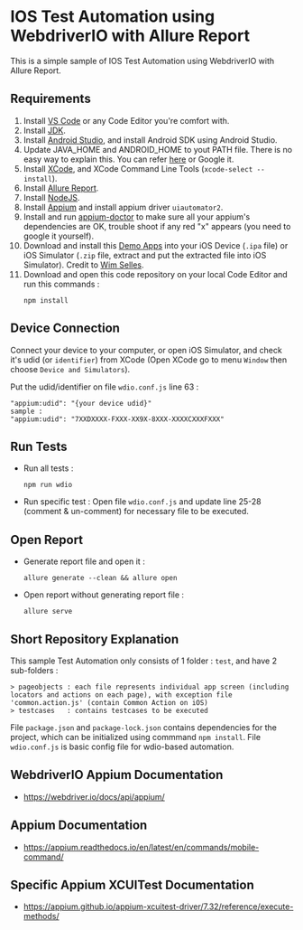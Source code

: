 # IOS Test Automation using WebdriverIO with Allure Report
This is a simple sample of IOS Test Automation using WebdriverIO with Allure Report.

## Requirements

1. Install [VS Code](https://code.visualstudio.com/) or any Code Editor you're comfort with.
2. Install [JDK](https://www.oracle.com/java/technologies/downloads/).
3. Install [Android Studio](https://developer.android.com/studio/install), and install Android SDK using Android Studio.
4. Update JAVA_HOME and ANDROID_HOME to yout PATH file. There is no easy way to explain this. You can refer [here](https://medium.com/@zorozeri/setting-up-java-home-5abae0118bfe) or Google it.
5. Install [XCode](https://apps.apple.com/us/app/xcode/id497799835?mt=12), and XCode Command Line Tools (`xcode-select --install`).
6. Install [Allure Report](https://allurereport.org/docs/install/).
7. Install [NodeJS](https://nodejs.org/en/download/prebuilt-installer). 
8. Install [Appium](https://appium.io/docs/en/2.2/quickstart/install/) and install appium driver `uiautomator2`.
9. Install and run [appium-doctor](https://www.npmjs.com/package/appium-doctor) to make sure all your appium's dependencies are OK, trouble shoot if any red "x" appears (you need to google it yourself).
10. Download and install this [Demo Apps](https://github.com/saucelabs/my-demo-app-rn/releases) into your iOS Device (`.ipa` file) or iOS Simulator (`.zip` file, extract and put the extracted file into iOS Simulator). Credit to [Wim Selles](https://github.com/wswebcreation).
11. Download and open this code repository on your local Code Editor and run this commands :
    ```
    npm install
    ```
    
## Device Connection

Connect your device to your computer, or open iOS Simulator, and check it's udid (or `identifier`) from XCode (Open XCode go to menu `Window` then choose `Device and Simulators`). 

Put the udid/identifier on file `wdio.conf.js` line 63 : 
```
"appium:udid": "{your device udid}"
sample : 
"appium:udid": "7XXDXXXX-FXXX-XX9X-8XXX-XXXXCXXXFXXX"
```
   
## Run Tests
* Run all tests : 
   ```
   npm run wdio
   ```

* Run specific test :
  Open file `wdio.conf.js` and update line 25-28 (comment & un-comment) for necessary file to be executed.

## Open Report
*  Generate report file and open it :

   ```
   allure generate --clean && allure open
   ```
*  Open report without generating report file :

   ```
   allure serve
   ```
   

## Short Repository Explanation

This sample Test Automation only consists of 1 folder : `test`, and have 2 sub-folders : 
   ```
   > pageobjects : each file represents individual app screen (including locators and actions on each page), with exception file 'common.action.js' (contain Common Action on iOS)
   > testcases   : contains testcases to be executed
   ```
File `package.json` and `package-lock.json` contains dependencies for the project, which can be initialized using commmand `npm install`.
File  `wdio.conf.js` is basic config file for wdio-based automation.

## WebdriverIO Appium Documentation
- https://webdriver.io/docs/api/appium/

## Appium Documentation
- https://appium.readthedocs.io/en/latest/en/commands/mobile-command/

## Specific Appium XCUITest Documentation
- https://appium.github.io/appium-xcuitest-driver/7.32/reference/execute-methods/
